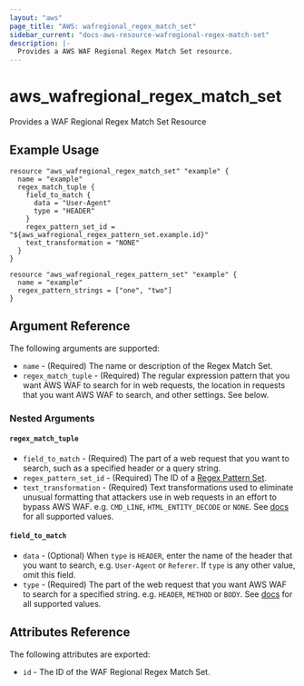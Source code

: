 ```yaml
---
layout: "aws"
page_title: "AWS: wafregional_regex_match_set"
sidebar_current: "docs-aws-resource-wafregional-regex-match-set"
description: |-
  Provides a AWS WAF Regional Regex Match Set resource.
---
```


# aws_wafregional_regex_match_set

Provides a WAF Regional Regex Match Set Resource

## Example Usage

```hcl
resource "aws_wafregional_regex_match_set" "example" {
  name = "example"
  regex_match_tuple {
    field_to_match {
      data = "User-Agent"
      type = "HEADER"
    }
    regex_pattern_set_id = "${aws_wafregional_regex_pattern_set.example.id}"
    text_transformation = "NONE"
  }
}

resource "aws_wafregional_regex_pattern_set" "example" {
  name = "example"
  regex_pattern_strings = ["one", "two"]
}
```

## Argument Reference

The following arguments are supported:

* `name` - (Required) The name or description of the Regex Match Set.
* `regex_match_tuple` - (Required) The regular expression pattern that you want AWS WAF to search for in web requests,
	the location in requests that you want AWS WAF to search, and other settings. See below.

### Nested Arguments

#### `regex_match_tuple`

 * `field_to_match` - (Required) The part of a web request that you want to search, such as a specified header or a query string.
 * `regex_pattern_set_id` - (Required) The ID of a [Regex Pattern Set](/docs/providers/aws/r/waf_regex_pattern_set.html).
 * `text_transformation` - (Required) Text transformations used to eliminate unusual formatting that attackers use in web requests in an effort to bypass AWS WAF.
  e.g. `CMD_LINE`, `HTML_ENTITY_DECODE` or `NONE`.
  See [docs](http://docs.aws.amazon.com/waf/latest/APIReference/API_ByteMatchTuple.html#WAF-Type-ByteMatchTuple-TextTransformation)
  for all supported values.

#### `field_to_match`

* `data` - (Optional) When `type` is `HEADER`, enter the name of the header that you want to search, e.g. `User-Agent` or `Referer`.
  If `type` is any other value, omit this field.
* `type` - (Required) The part of the web request that you want AWS WAF to search for a specified string.
  e.g. `HEADER`, `METHOD` or `BODY`.
  See [docs](http://docs.aws.amazon.com/waf/latest/APIReference/API_FieldToMatch.html)
  for all supported values.

## Attributes Reference

The following attributes are exported:

* `id` - The ID of the WAF Regional Regex Match Set.

